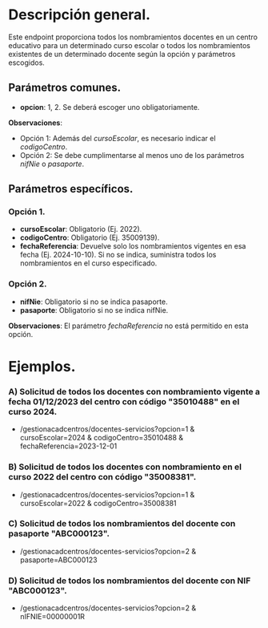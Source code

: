 
# Descripción general.

Este endpoint proporciona todos los nombramientos docentes en un centro educativo para un determinado curso escolar o todos los nombramientos existentes de un determinado docente según la opción y parámetros escogidos.

## Parámetros comunes.
* **opcion**: 1, 2. Se deberá escoger uno obligatoriamente.

**Observaciones**:
* Opción 1: Además del *cursoEscolar*, es necesario indicar el *codigoCentro*.
* Opción 2: Se debe cumplimentarse al menos uno de los parámetros *nifNie* o *pasaporte*.

## Parámetros específicos.

### Opción 1.

* **cursoEscolar**: Obligatorio (Ej. 2022).
* **codigoCentro**: Obligatorio (Ej. 35009139).
* **fechaReferencia**: Devuelve solo los nombramientos vigentes en esa fecha (Ej. 2024-10-10). Si no se indica, suministra todos los nombramientos en el curso especificado.

### Opción 2.
* **nifNie**: Obligatorio si no se indica pasaporte.
* **pasaporte**: Obligatorio si no se indica nifNie.

**Observaciones**: El parámetro *fechaReferencia* no está permitido en esta opción.

# Ejemplos.
### A) Solicitud de todos los docentes con nombramiento vigente a fecha 01/12/2023 del centro con código "35010488" en el curso 2024.
* /gestionacadcentros/docentes-servicios?opcion=1 & cursoEscolar=2024 & codigoCentro=35010488 & fechaReferencia=2023-12-01

### B) Solicitud de todos los docentes con nombramiento en el curso 2022 del centro con código "35008381".
* /gestionacadcentros/docentes-servicios?opcion=1 & cursoEscolar=2022 & codigoCentro=35008381

### C) Solicitud de todos los nombramientos del docente con pasaporte "ABC000123".
* /gestionacadcentros/docentes-servicios?opcion=2 & pasaporte=ABC000123

### D) Solicitud de todos los nombramientos del docente con NIF "ABC000123".
* /gestionacadcentros/docentes-servicios?opcion=2 & nIFNIE=00000001R




